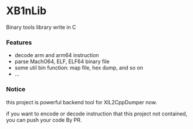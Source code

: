 # XB1nLib
Binary tools library write in C



### Features

- decode arm and arm64 instruction
- parse MachO64, ELF, ELF64 binary file
- some util bin function: map file, hex dump, and so on
- ...



### Notice

this project is powerful backend tool for XIL2CppDumper now.

if you want to encode or decode instruction that this project not contained, you can push your code By PR.

 